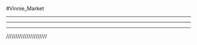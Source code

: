 #Vinnie_Market

-----------------------

-----------------------

-----------------------

//////////////////////
